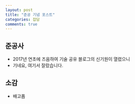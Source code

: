 ```yaml
---
layout: post
title: "준공 기념 포스트"
categories: 잡담
comments: true
---
```


## 준공사
* 2017년 연초에 즈음하여 기술 공유 블로그의 신기원이 열렸으니
* 기네요, 여기서 잘랐습니다.

## 소감
* 배고픔